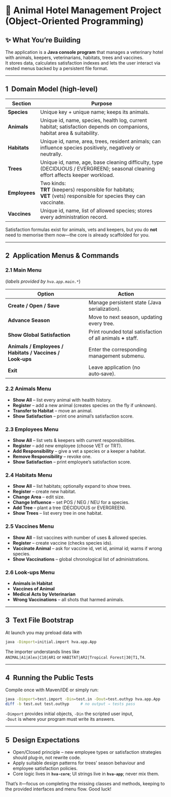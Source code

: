 # 🐾 Animal Hotel Management Project (Object‑Oriented Programming)

## ✨ What You’re Building
The application is a **Java console program** that manages a veterinary hotel with animals, keepers, veterinarians, habitats, trees and vaccines.  
It stores data, calculates satisfaction indexes and lets the user interact via nested menus backed by a persistent file format.

---

## 1  Domain Model (high‑level)

| Section | Purpose |
|---------|---------|
| **Species** | Unique key + unique name; keeps its animals. |
| **Animals** | Unique id, name, species, health log, current habitat; satisfaction depends on companions, habitat area & suitability. |
| **Habitats** | Unique id, name, area, trees, resident animals; can influence species positively, negatively or neutrally. |
| **Trees** | Unique id, name, age, base cleaning difficulty, type (DECIDUOUS / EVERGREEN); seasonal cleaning effort affects keeper workload. |
| **Employees** | Two kinds:<br>**TRT** (keepers) responsible for habitats;<br>**VET** (vets) responsible for species they can vaccinate. |
| **Vaccines** | Unique id, name, list of allowed species; stores every administration record. |

Satisfaction formulas exist for animals, vets and keepers, but you do **not** need to memorise them now—the core is already scaffolded for you.

---

## 2  Application Menus & Commands

### 2.1 Main Menu  
(*labels provided by `hva.app.main.*`*)

| Option | Action |
|--------|--------|
| **Create / Open / Save** | Manage persistent state (Java serialization). |
| **Advance Season** | Move to next season, updating every tree. |
| **Show Global Satisfaction** | Print rounded total satisfaction of all animals **+** staff. |
| **Animals / Employees / Habitats / Vaccines / Look‑ups** | Enter the corresponding management submenu. |
| **Exit** | Leave application (no auto‑save). |

### 2.2 Animals Menu

- **Show All** – list every animal with health history.  
- **Register** – add a new animal (creates species on the fly if unknown).  
- **Transfer to Habitat** – move an animal.  
- **Show Satisfaction** – print one animal’s satisfaction score.

### 2.3 Employees Menu

- **Show All** – list vets & keepers with current responsibilities.  
- **Register** – add new employee (choose VET or TRT).  
- **Add Responsibility** – give a vet a species or a keeper a habitat.  
- **Remove Responsibility** – revoke one.  
- **Show Satisfaction** – print employee’s satisfaction score.

### 2.4 Habitats Menu

- **Show All** – list habitats; optionally expand to show trees.  
- **Register** – create new habitat.  
- **Change Area** – edit size.  
- **Change Influence** – set POS / NEG / NEU for a species.  
- **Add Tree** – plant a tree (DECIDUOUS or EVERGREEN).  
- **Show Trees** – list every tree in one habitat.

### 2.5 Vaccines Menu

- **Show All** – list vaccines with number of uses & allowed species.  
- **Register** – create vaccine (checks species ids).  
- **Vaccinate Animal** – ask for vaccine id, vet id, animal id; warns if wrong species.  
- **Show Vaccinations** – global chronological list of administrations.

### 2.6 Look‑ups Menu

- **Animals in Habitat**  
- **Vaccines of Animal**  
- **Medical Acts by Veterinarian**  
- **Wrong Vaccinations** – all shots that harmed animals.

---

## 3  Text File Bootstrap

At launch you may preload data with

```bash
java -Dimport=initial.import hva.app.App
```

The importer understands lines like  
`ANIMAL|A1|Alex|C10|AR1` or `HABITAT|AR2|Tropical Forest|30|T1,T4`.

---

## 4  Running the Public Tests

Compile once with Maven/IDE or simply run:

```bash
java -Dimport=test.import -Din=test.in -Dout=test.outhyp hva.app.App
diff -b test.out test.outhyp     # no output ⇒ tests pass
```

`-Dimport` provides initial objects, `-Din` the scripted user input,  
`-Dout` is where your program must write its answers.

---

## 5  Design Expectations

* Open/Closed principle – new employee types or satisfaction strategies should plug‑in, not rewrite code.  
* Apply suitable design patterns for trees’ season behaviour and employee satisfaction policies.  
* Core logic lives in **`hva-core`**; UI strings live in **`hva-app`**; never mix them.

That’s it—focus on completing the missing classes and methods, keeping to the provided interfaces and menu flow. Good luck!
